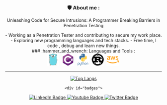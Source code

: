 <div id="header" align="center">
  <!-- img src="https://avatars.githubusercontent.com/u/12113900?v=4" width="100"/ -->

### 🛡️ About me :
Unleashing Code for Secure Intrusions: A Programmer Breaking Barriers in Penetration Testing
<div>
- Working as a Penetration Tester and contributing to secure my work place.
- Exploring new programming languages and tech stacks.
- Free time, I code , debug and learn new things.
</div>  
### :hammer_and_wrench: Languages and Tools :

<div>
  <img src="https://github.com/devicons/devicon/blob/master/icons/go/go-original.svg" title="Go Lang" alt="Go" width="40" height="40"/>&nbsp;
  <img src="https://github.com/devicons/devicon/blob/master/icons/csharp/csharp-original.svg" title="C#" alt="C#" width="40" height="40"/>&nbsp;
  <img src="https://github.com/devicons/devicon/blob/master/icons/python/python-original-wordmark.svg" title="Python" alt="Python" width="40" height="40"/>&nbsp;
  <img src="https://github.com/devicons/devicon/blob/master/icons/rust/rust-plain.svg" title="Rust" alt="Rust" width="40" height="40"/>&nbsp;
  <img src="https://github.com/devicons/devicon/blob/master/icons/amazonwebservices/amazonwebservices-plain-wordmark.svg" title="AWS" alt="AWS" width="40" height="40"/>&nbsp;
</div>  

***
<!-- ### :fire: This proves : -->
<!-- [![GitHub Streak](http://github-readme-streak-stats.herokuapp.com?user=your-github-username&theme=dark&background=000000)](https://git.io/streak-stats) -->
[![Top Langs](https://github-readme-stats.vercel.app/api/top-langs/?username=diljith369&layout=compact&theme=vision-friendly-dark)](https://github.com/anuraghazra/github-readme-stats)

    <div id="badges">
  <a href="https://www.linkedin.com/in/diljiths1447/">
    <img src="https://img.shields.io/badge/LinkedIn-blue?style=for-the-badge&logo=linkedin&logoColor=white" alt="LinkedIn Badge"/>
  </a>
  <a href="https://www.youtube.com/@Aalphaas">
    <img src="https://img.shields.io/badge/YouTube-red?style=for-the-badge&logo=youtube&logoColor=white" alt="Youtube Badge"/>
  </a>
  <a href="https://twitter.com/diljith57618628">
    <img src="https://img.shields.io/badge/Twitter-blue?style=for-the-badge&logo=twitter&logoColor=white" alt="Twitter Badge"/>
  </a>
</div>
<img src="https://komarev.com/ghpvc/?username=your-github-diljith369&style=flat-square&color=blue" alt=""/>
  <div id="header" align="center">
</div> 
</div>   
<!--
**diljith369/diljith369** is a ✨ _special_ ✨ repository because its `README.md` (this file) appears on your GitHub profile.

Here are some ideas to get you started:

- 🔭 I’m currently working on ...
- 🌱 I’m currently learning ...
- 👯 I’m looking to collaborate on ...
- 🤔 I’m looking for help with ...
- 💬 Ask me about ...
- 📫 How to reach me: ...
- 😄 Pronouns: ...
- ⚡ Fun fact: ...
-->
